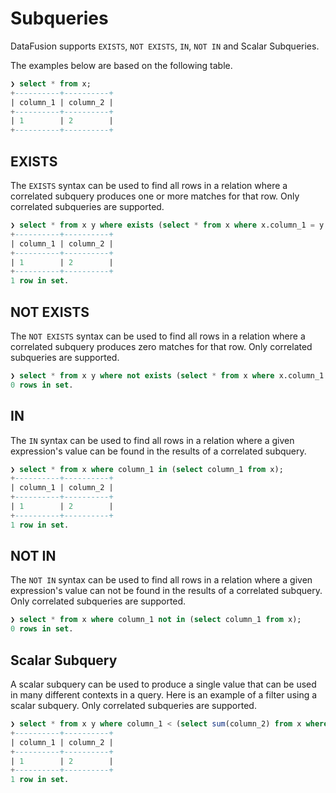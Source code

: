 <!---
  Licensed to the Apache Software Foundation (ASF) under one
  or more contributor license agreements.  See the NOTICE file
  distributed with this work for additional information
  regarding copyright ownership.  The ASF licenses this file
  to you under the Apache License, Version 2.0 (the
  "License"); you may not use this file except in compliance
  with the License.  You may obtain a copy of the License at

    http://www.apache.org/licenses/LICENSE-2.0

  Unless required by applicable law or agreed to in writing,
  software distributed under the License is distributed on an
  "AS IS" BASIS, WITHOUT WARRANTIES OR CONDITIONS OF ANY
  KIND, either express or implied.  See the License for the
  specific language governing permissions and limitations
  under the License.
-->

# Subqueries

DataFusion supports `EXISTS`, `NOT EXISTS`, `IN`, `NOT IN` and Scalar Subqueries.

The examples below are based on the following table.

```sql
❯ select * from x;
+----------+----------+
| column_1 | column_2 |
+----------+----------+
| 1        | 2        |
+----------+----------+
```

## EXISTS

The `EXISTS` syntax can be used to find all rows in a relation where a correlated subquery produces one or more matches
for that row. Only correlated subqueries are supported.

```sql
❯ select * from x y where exists (select * from x where x.column_1 = y.column_1);
+----------+----------+
| column_1 | column_2 |
+----------+----------+
| 1        | 2        |
+----------+----------+
1 row in set.
```

## NOT EXISTS

The `NOT EXISTS` syntax can be used to find all rows in a relation where a correlated subquery produces zero matches
for that row. Only correlated subqueries are supported.

```sql
❯ select * from x y where not exists (select * from x where x.column_1 = y.column_1);
0 rows in set.
```

## IN

The `IN` syntax can be used to find all rows in a relation where a given expression's value can be found in the
results of a correlated subquery. 

```sql
❯ select * from x where column_1 in (select column_1 from x);
+----------+----------+
| column_1 | column_2 |
+----------+----------+
| 1        | 2        |
+----------+----------+
1 row in set.
```

## NOT IN

The `NOT IN` syntax can be used to find all rows in a relation where a given expression's value can not be found in the
results of a correlated subquery. Only correlated subqueries are supported.

```sql
❯ select * from x where column_1 not in (select column_1 from x);
0 rows in set.
```

## Scalar Subquery

A scalar subquery can be used to produce a single value that can be used in many different contexts in a query. Here
is an example of a filter using a scalar subquery. Only correlated subqueries are supported.

```sql
❯ select * from x y where column_1 < (select sum(column_2) from x where x.column_1 = y.column_1);
+----------+----------+
| column_1 | column_2 |
+----------+----------+
| 1        | 2        |
+----------+----------+
1 row in set.
```
